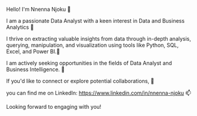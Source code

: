 
Hello! 
I'm Nnenna Njoku 👋

I am a passionate Data Analyst with a keen interest in Data and Business Analytics  🔭

I thrive on extracting valuable insights from data through in-depth analysis, querying, manipulation, and visualization using tools like Python, SQL, Excel, and Power BI.👀

I am actively seeking opportunities in the fields of Data Analyst and Business Intelligence. 👀

If you'd like to connect or explore potential collaborations,  👯

you can find me on LinkedIn: https://www.linkedin.com/in/nnenna-njoku  📫

Looking forward to engaging with you!







